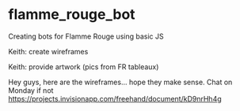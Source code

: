 # flamme_rouge_bot
Creating bots for Flamme Rouge using basic JS

Keith: create wireframes

Keith: provide artwork (pics from FR tableaux)

Hey guys, here are the wireframes... hope they make sense. Chat on Monday if not
https://projects.invisionapp.com/freehand/document/kD9nrHh4g

